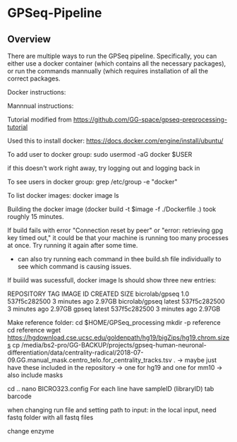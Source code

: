 # GPSeq-Pipeline

## Overview

There are multiple ways to run the GPSeq pipeline. Specifically, you can either use a docker container (which contains all the necessary packages), or run the commands mannually (which requires installation of all the correct packages. 

Docker instructions:

Mannnual instructions: 

Tutorial modified from https://github.com/GG-space/gpseq-preprocessing-tutorial


Used this to install docker: https://docs.docker.com/engine/install/ubuntu/

To add user to docker group: sudo usermod -aG docker $USER

if this doesn't work right away, try logging out and logging back in

To see users in docker group: grep /etc/group -e "docker"

To list docker images: docker image ls

Building the docker image (docker build -t $image -f ./Dockerfile .) took roughly 15 minutes. 

If build fails with error "Connection reset by peer" or "error: retrieving gpg key timed out," it could be that your machine is running too many processes at once. Try running it again after some time. 
- can also try running each command in thee build.sh file individually to see which command is causing issues. 

If buiild was sucessfull, docker image ls should show three new entries: 

REPOSITORY       TAG       IMAGE ID       CREATED         SIZE
bicrolab/gpseq   1.0       537f5c282500   3 minutes ago   2.97GB
bicrolab/gpseq   latest    537f5c282500   3 minutes ago   2.97GB
gpseq            latest    537f5c282500   3 minutes ago   2.97GB

Make reference folder: 
cd $HOME/GPSeq_processing
mkdir -p reference
cd reference
wget https://hgdownload.cse.ucsc.edu/goldenpath/hg19/bigZips/hg19.chrom.sizes
cp /media/bs2-pro/GG-BACKUP/projects/gpseq-human-neuronal-differentiation/data/centrality-radical/2018-07-09.GG.manual_mask.centro_telo.for_centrality_tracks.tsv .
-> maybe just have these included in the repository 
-> one for hg19 and one for mm10
-> also include masks

cd ..
nano BICRO323.config 
For each line have sampleID (libraryID) tab barcode

when changing run file and setting path to input: in the local input, need fastq folder with all fastq files

change enzyme
